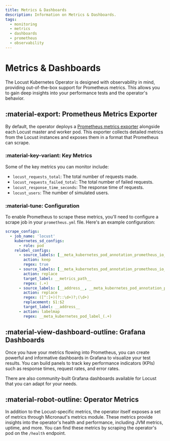 ```yaml
---
title: Metrics & Dashboards
description: Information on Metrics & Dashboards.
tags:
  - monitoring
  - metrics
  - dashboards
  - prometheus
  - observability
---
```


# Metrics & Dashboards

The Locust Kubernetes Operator is designed with observability in mind, providing out-of-the-box support for Prometheus metrics. This allows you to gain deep insights into your performance tests and the operator's behavior.

## :material-export: Prometheus Metrics Exporter

By default, the operator deploys a [Prometheus metrics exporter](https://github.com/ContainerSolutions/locust_exporter) alongside each Locust master and worker pod. This exporter collects detailed metrics from the Locust instances and exposes them in a format that Prometheus can scrape.

### :material-key-variant: Key Metrics

Some of the key metrics you can monitor include:

-   `locust_requests_total`: The total number of requests made.
-   `locust_requests_failed_total`: The total number of failed requests.
-   `locust_response_time_seconds`: The response time of requests.
-   `locust_users`: The number of simulated users.

### :material-tune: Configuration

To enable Prometheus to scrape these metrics, you'll need to configure a scrape job in your `prometheus.yml` file. Here's an example configuration:

```yaml
scrape_configs:
  - job_name: 'locust'
    kubernetes_sd_configs:
      - role: pod
    relabel_configs:
      - source_labels: [__meta_kubernetes_pod_annotation_prometheus_io_scrape]
        action: keep
        regex: true
      - source_labels: [__meta_kubernetes_pod_annotation_prometheus_io_path]
        action: replace
        target_label: __metrics_path__
        regex: (.+)
      - source_labels: [__address__, __meta_kubernetes_pod_annotation_prometheus_io_port]
        action: replace
        regex: ([^:]+)(?::\d+)?;(\d+)
        replacement: $1:$2
        target_label: __address__
      - action: labelmap
        regex: __meta_kubernetes_pod_label_(.+)
```

## :material-view-dashboard-outline: Grafana Dashboards

Once you have your metrics flowing into Prometheus, you can create powerful and informative dashboards in Grafana to visualize your test results. You can build panels to track key performance indicators (KPIs) such as response times, request rates, and error rates.

There are also community-built Grafana dashboards available for Locust that you can adapt for your needs.

## :material-robot-outline: Operator Metrics

In addition to the Locust-specific metrics, the operator itself exposes a set of metrics through Micronaut's metrics module. These metrics provide insights into the operator's health and performance, including JVM metrics, uptime, and more. You can find these metrics by scraping the operator's pod on the `/health` endpoint.

